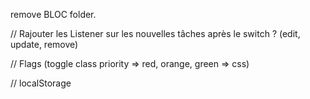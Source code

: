 remove BLOC folder.



// Rajouter les Listener sur les nouvelles tâches après le switch ? (edit, update, remove)

// Flags (toggle class priority => red, orange, green => css)

// localStorage
